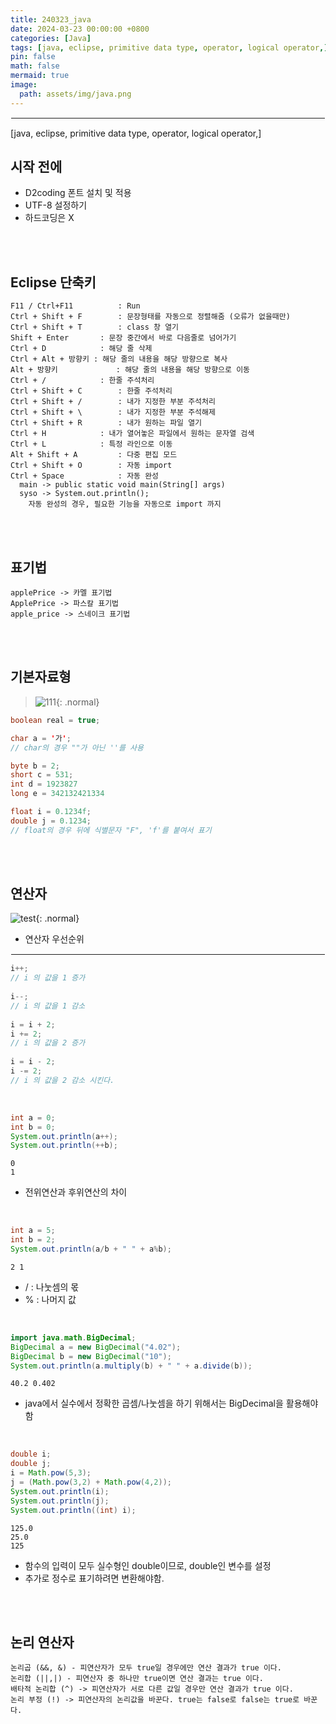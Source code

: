 ```yaml
---
title: 240323_java
date: 2024-03-23 00:00:00 +0800
categories: [Java]
tags: [java, eclipse, primitive data type, operator, logical operator,]
pin: false
math: false
mermaid: true
image:
  path: assets/img/java.png
---
```


<hr style="border:1px solid white">
[java, eclipse, primitive data type, operator, logical operator,]

## 시작 전에
- D2coding 폰트 설치 및 적용
- UTF-8 설정하기
- 하드코딩은 X

<br/><br/>

## Eclipse 단축키
```
F11 / Ctrl+F11			: Run
Ctrl + Shift + F		: 문장형태를 자동으로 정렬해줌 (오류가 없을때만)
Ctrl + Shift + T		: class 창 열기
Shift + Enter       : 문장 중간에서 바로 다음줄로 넘어가기
Ctrl + D            : 해당 줄 삭제
Ctrl + Alt + 방향키 : 해당 줄의 내용을 해당 방향으로 복사
Alt + 방향키			  : 해당 줄의 내용을 해당 방향으로 이동
Ctrl + /            : 한줄 주석처리
Ctrl + Shift + C		: 한줄 주석처리
Ctrl + Shift + /		: 내가 지정한 부분 주석처리
Ctrl + Shift + \		: 내가 지정한 부분 주석해제
Ctrl + Shift + R		: 내가 원하는 파일 열기
Ctrl + H			: 내가 열어놓은 파일에서 원하는 문자열 검색
Ctrl + L			: 특정 라인으로 이동
Alt + Shift + A			: 다중 편집 모드
Ctrl + Shift + O		: 자동 import
Ctrl + Space		  	: 자동 완성
  main -> public static void main(String[] args)
  syso -> System.out.println();
    자동 완성의 경우, 필요한 기능을 자동으로 import 까지
```
<br/><br/>
    
## 표기법
```
applePrice -> 카멜 표기법
ApplePrice -> 파스칼 표기법	
apple_price -> 스네이크 표기법
``` 

<br/><br/>

## 기본자료형
>![111](https://github.com/alphathx13/alphathx13.github.io/assets/163115993/325d4156-9451-48c4-ba00-0f73dc71a8d6){: .normal}

```java
boolean real = true;

char a = '가';
// char의 경우 ""가 아닌 ''를 사용

byte b = 2;
short c = 531;
int d = 1923827
long e = 342132421334

float i = 0.1234f;
double j = 0.1234;
// float의 경우 뒤에 식별문자 "F", 'f'를 붙여서 표기
```

<br/><br/>

## 연산자
>
![test](https://github.com/alphathx13/alphathx13.github.io/assets/163115993/b3f569a3-daad-4e17-8dc1-96fed035bc40){: .normal}
- 연산자 우선순위

<hr style="border:1px solid white">

```java
i++;		
// i 의 값을 1 증가
    
i--;		
// i 의 값을 1 감소
    
i = i + 2;	
i += 2;		
// i 의 값을 2 증가
    
i = i - 2;	
i -= 2;		
// i 의 값을 2 감소 시킨다. 
```    

<br/>

```java
int a = 0;
int b = 0;
System.out.println(a++);
System.out.println(++b);
```	
```
0
1
```
- 전위연산과 후위연산의 차이

<br/>

```java
int a = 5;
int b = 2;
System.out.println(a/b + " " + a%b);
```
```
2 1
```
- / : 나눗셈의 몫
- % : 나머지 값

<br/>

```java
import java.math.BigDecimal;
BigDecimal a = new BigDecimal("4.02");
BigDecimal b = new BigDecimal("10");
System.out.println(a.multiply(b) + " " + a.divide(b));
```
```
40.2 0.402
```
- java에서 실수에서 정확한 곱셈/나눗셈을 하기 위해서는 BigDecimal을 활용해야함

<br/>

```java    
double i;
double j;
i = Math.pow(5,3);
j = (Math.pow(3,2) + Math.pow(4,2));
System.out.println(i);
System.out.println(j);
System.out.println((int) i); 
```
```
125.0
25.0
125
```
- 함수의 입력이 모두 실수형인 double이므로, double인 변수를 설정
- 추가로 정수로 표기하려면 변환해야함.

<br/><br/>

## 논리 연산자
```
논리곱 (&&, &) - 피연산자가 모두 true일 경우에만 연산 결과가 true 이다.
논리합 (||,|) - 피연산자 중 하나만 true이면 연산 결과는 true 이다.
배타적 논리합 (^) -> 피연산자가 서로 다른 값일 경우만 연산 결과가 true 이다.
논리 부정 (!) -> 피연산자의 논리값을 바꾼다. true는 false로 false는 true로 바꾼다.
```
